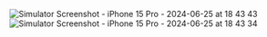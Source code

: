 ![Simulator Screenshot - iPhone 15 Pro - 2024-06-25 at 18 43 43](https://github.com/SimonHP/BMIadvisor/assets/79256948/22846ecc-2151-44ef-9ae1-e7d5db0d7726)
![Simulator Screenshot - iPhone 15 Pro - 2024-06-25 at 18 43 34](https://github.com/SimonHP/BMIadvisor/assets/79256948/2123774d-9969-4ce2-a2cb-1290afc3435a)
